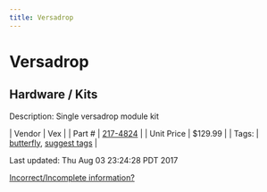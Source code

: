 ```yaml
---
title: Versadrop
---
```


# Versadrop
## Hardware / Kits
Description: 	Single versadrop module kit 

| Vendor | Vex | 
| Part # | [217-4824](http://www.vexrobotics.com/217-4824.html) | 
| Unit Price | $129.99 | 
| Tags: | [butterfly](https://jgermita.github.io/frc-parts/search/?q=butterfly), [suggest tags](https://docs.google.com/forms/d/e/1FAIpQLSeWyY8v3RgOty-MyWmh9U0iivNYN_molChYyS-0U-o-kOAv_g/viewform) | 

Last updated: Thu Aug 03 23:24:28 PDT 2017

 [Incorrect/Incomplete information?](https://docs.google.com/forms/d/e/1FAIpQLSeWyY8v3RgOty-MyWmh9U0iivNYN_molChYyS-0U-o-kOAv_g/viewform)